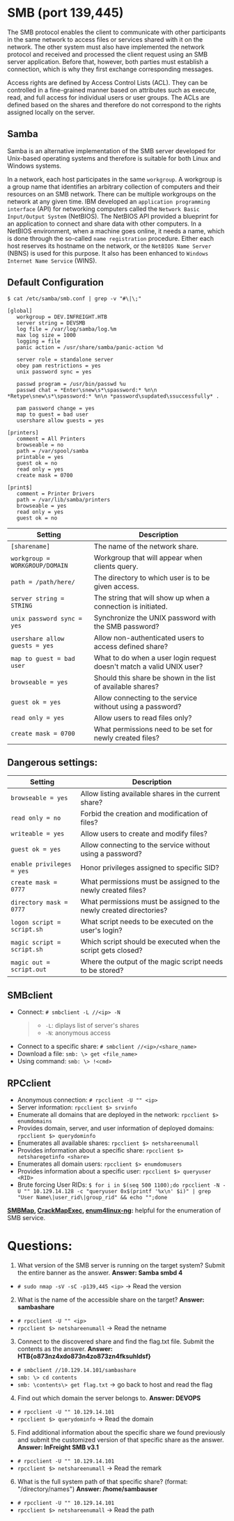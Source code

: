 # SMB (port 139,445)
The SMB protocol enables the client to communicate with other participants in the same network to access files or services shared with it on the network. The other system must also have implemented the network protocol and received and processed the client request using an SMB server application. Before that, however, both parties must establish a connection, which is why they first exchange corresponding messages.

Access rights are defined by Access Control Lists (ACL). They can be controlled in a fine-grained manner based on attributes such as execute, read, and full access for individual users or user groups. The ACLs are defined based on the shares and therefore do not correspond to the rights assigned locally on the server.

## Samba
Samba is an alternative implementation of the SMB server developed for Unix-based operating systems and therefore is suitable for both Linux and Windows systems.

In a network, each host participates in the same `workgroup`. A workgroup is a group name that identifies an arbitrary collection of computers and their resources on an SMB network. There can be multiple workgroups on the network at any given time. IBM developed an `application programming interface` (API) for networking computers called the `Network Basic Input/Output System` (NetBIOS). The NetBIOS API provided a blueprint for an application to connect and share data with other computers. In a NetBIOS environment, when a machine goes online, it needs a name, which is done through the so-called `name registration` procedure. Either each host reserves its hostname on the network, or the `NetBIOS Name Server` (NBNS) is used for this purpose. It also has been enhanced to `Windows Internet Name Service` (WINS).

## Default Configuration
```
$ cat /etc/samba/smb.conf | grep -v "#\|\;" 

[global]
   workgroup = DEV.INFREIGHT.HTB
   server string = DEVSMB
   log file = /var/log/samba/log.%m
   max log size = 1000
   logging = file
   panic action = /usr/share/samba/panic-action %d

   server role = standalone server
   obey pam restrictions = yes
   unix password sync = yes

   passwd program = /usr/bin/passwd %u
   passwd chat = *Enter\snew\s*\spassword:* %n\n *Retype\snew\s*\spassword:* %n\n *password\supdated\ssuccessfully* .

   pam password change = yes
   map to guest = bad user
   usershare allow guests = yes

[printers]
   comment = All Printers
   browseable = no
   path = /var/spool/samba
   printable = yes
   guest ok = no
   read only = yes
   create mask = 0700

[print$]
   comment = Printer Drivers
   path = /var/lib/samba/printers
   browseable = yes
   read only = yes
   guest ok = no
```

|Setting|Description|
|-|-|
|`[sharename]`|The name of the network share.|
|`workgroup = WORKGROUP/DOMAIN`|Workgroup that will appear when clients query.|
|`path = /path/here/`|The directory to which user is to be given access.|
|`server string = STRING`|The string that will show up when a connection is initiated.|
|`unix password sync = yes`|Synchronize the UNIX password with the SMB password?|
|`usershare allow guests = yes`|Allow non-authenticated users to access defined share?|
|`map to guest = bad user`|What to do when a user login request doesn't match a valid UNIX user?|
|`browseable = yes`|Should this share be shown in the list of available shares?|
|`guest ok = yes`|Allow connecting to the service without using a password?|
|`read only = yes`|Allow users to read files only?|
|`create mask = 0700`|What permissions need to be set for newly created files?|

## Dangerous settings:
|Setting|Description|
|-|-|
|`browseable = yes`|Allow listing available shares in the current share?|
|`read only = no`|Forbid the creation and modification of files?|
|`writeable = yes`|Allow users to create and modify files?|
|`guest ok = yes`|Allow connecting to the service without using a password?|
|`enable privileges = yes`|Honor privileges assigned to specific SID?|
|`create mask = 0777`|What permissions must be assigned to the newly created files?|
|`directory mask = 0777`|What permissions must be assigned to the newly created directories?|
|`logon script = script.sh`|What script needs to be executed on the user's login?|
|`magic script = script.sh`|Which script should be executed when the script gets closed?|
|`magic out = script.out`|Where the output of the magic script needs to be stored?|

## SMBclient
- Connect: `# smbclient -L //<ip> -N`
    > - `-L`: diplays list of server's shares
    > - `-N`: anonymous access
- Connect to a specific share: `# smbclient //<ip>/<share_name>`
- Download a file: `smb: \> get <file_name>`
- Using command: `smb: \> !<cmd>`

## RPCclient
- Anonymous connection: `# rpcclient -U "" <ip>` 
- Server information: `rpcclient $> srvinfo`    
- Enumerate all domains that are deployed in the network: `rpcclient $> enumdomains`
- Provides domain, server, and user information of deployed domains: `rpcclient $> querydominfo`
- Enumerates all available shares: `rpcclient $> netshareenumall`
- Provides information about a specific share: `rpcclient $> netsharegetinfo <share>`
- Enumerates all domain users: `rpcclient $> enumdomusers`
- Provides information about a specific user: `rpcclient $> queryuser <RID>`
- Brute forcing User RIDs: `$ for i in $(seq 500 1100);do rpcclient -N -U "" 10.129.14.128 -c "queryuser 0x$(printf '%x\n' $i)" | grep "User Name\|user_rid\|group_rid" && echo "";done` 

**[SMBMap](https://github.com/ShawnDEvans/smbmap), [CrackMapExec](https://github.com/byt3bl33d3r/CrackMapExec), [enum4linux-ng](https://github.com/cddmp/enum4linux-ng):** helpful for the enumeration of SMB service.

# Questions: 
1. What version of the SMB server is running on the target system? Submit the entire banner as the answer. **Answer: Samba smbd 4** 
- `# sudo nmap -sV -sC -p139,445 <ip>` -> Read the version 
2. What is the name of the accessible share on the target? **Answer: sambashare** 
- `# rpcclient -U "" <ip>`
- `rpcclient $> netshareenumall` -> Read the netname
3. Connect to the discovered share and find the flag.txt file. Submit the contents as the answer. **Answer: HTB{o873nz4xdo873n4zo873zn4fksuhldsf}** 
- `# smbclient //10.129.14.101/sambashare`
- `smb: \> cd contents`
- `smb: \contents\> get flag.txt` -> go back to host and read the flag
4. Find out which domain the server belongs to. **Answer: DEVOPS**
- `# rpcclient -U "" 10.129.14.101`
- `rpcclient $> querydominfo` -> Read the domain
5. Find additional information about the specific share we found previously and submit the customized version of that specific share as the answer. **Answer: InFreight SMB v3.1**
- `# rpcclient -U "" 10.129.14.101`
- `rpcclient $> netshareenumall` -> Read the remark
6. What is the full system path of that specific share? (format: "/directory/names") **Answer: /home/sambauser**
- `# rpcclient -U "" 10.129.14.101`
- `rpcclient $> netshareenumall` -> Read the path